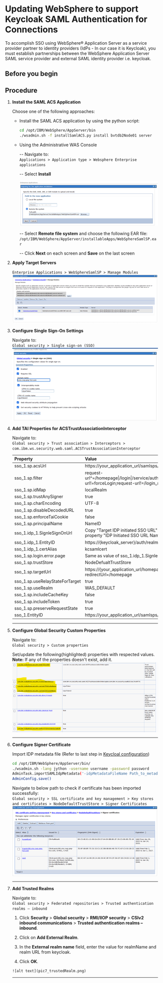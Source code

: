 
# Updating WebSphere to support Keycloak SAML Authentication for Connections

To accomplish SSO using WebSphere® Application Server as a service provider partner to identity providers (IdPs - In our case it is Keycloak), you must establish partnerships between the WebSphere Application Server SAML service provider and external SAML identity provider i.e. keycloak.

## Before you begin


## Procedure

1. **Install the SAML ACS Application**

    Choose one of the following approaches:

    - Install the SAML ACS application by using the python script:

        ```bash
        cd /opt/IBM/WebSphere/AppServer/bin
        ./wsadmin.sh -f installSamlACS.py install bvtdb2Node01 server
        ```

    - Using the Administrative WAS Console

        -- Navigate to:  
        `Applications > Application type > Websphere Enterprise applications`

        -- Select **Install**

        ![alt text](pic1_AppInstall.png)
            
        -- Select **Remote file system** and choose the following EAR file:  
        `/opt/IBM/WebSphere/AppServer/installableApps/WebSphereSamlSP.ear`

        -- Click **Next** on each screen and **Save** on the last screen

2.  **Apply Target Servers**

    `Enterprise Applications > WebSphereSamlSP > Manage Modules`
        ![alt text](pic2_manageModules.png)
    

3. **Configure Single Sign-On Settings**

    Navigate to:  
    `Global security > Single sign-on (SSO)`
        ![alt text](pic3_sso.png)

    

4. **Add TAI Properties for ACSTrustAssociationInterceptor**

    Navigate to:  
    `Global security > Trust association > Interceptors > com.ibm.ws.security.web.saml.ACSTrustAssociationInterceptor`

    | Property | Value |
    |----------|-------|
    | sso_1.sp.acsUrl | https://your_application_url/samlsps/kcacs |
    | sso_1.sp.filter | request-url^=/homepage\|/login\|/service/authredirect.jsp;request-url!=forceLogin;request-url!=/login_redirect |
    | sso_1.sp.idMap | localRealm |
    | sso_1.sp.trustAnySigner | true |
    | sso_1.sp.charEncoding | UTF-8 |
    | sso_1.sp.disableDecodedURL | true |
    | sso_1.sp.enforceTaiCookie | false |
    | sso_1.sp.principalName | NameID |
    | sso_1.idp_1.SignleSignOnUrl | Copy "Target IDP initiated SSO URL" from keycloak client property "IDP Initiated SSO URL Name" |
    | sso_1.idp_1.EntityID | https://{keycloak_server}/auth/realms/{realm} |
    | sso_1.idp_1.certAlias | kcsamlcert |
    | sso_1.sp.login.error.page | Same as value of sso_1.idp_1.SignleSignOnUrl |
    | sso_1.sp.trustStore | NodeDefualtTrustStore |
    | sso_1.sp.targetUrl | https://{your_application_url/homepage/web/login_redirect?redirectUrl=/homepage |
    | sso_1.sp.useRelayStateForTarget | true |
    | sso_1.sp.useRealm | WAS_DEFAULT |
    | sso_1.sp.includeCacheKey | false |
    | sso_1.sp.includeToken | true |
    | sso_1.sp.preserveRequestState | true |
    | sso_1.EntityID | https://your_application_url/samlsps/kcacs |
        
    ---

5. **Configure Global Security Custom Properties**

    Navigate to:  
    `Global security > Custom properties`
    
    Set/update the following(highlighted) properties with respected values.
    **Note:** If any of the properties doesn't exist, add it.
        ![alt text](pic5_customProp.png)

    ---

6. **Configure Signer Certificate**

    Import IDP metadata file (Refer to last step in [Keycloal configuration](../secure/t_keycloak_config_conn_saml.md))
    ```bash
    cd /opt/IBM/WebSphere/AppServer/bin/
    ./wsadmin.sh -lang jython -username username -password password
    AdminTask.importSAMLIdpMetadata('-idpMetadataFileName Path_to_metadata.xml -idpId 1 -ssoId 1 -signingCertAlias kcsamlcert')
    AdminConfig.save()
    ```

     Navigate to below path to check if certificate has been imported successfully:  
    `Global security > SSL certificate and key management > Key stores and certificates > NodeDefaultTrustStore > Signer Certificates`
        ![alt text](pic6_sslCert.png)

    ---

7. **Add Trusted Realms**

    Navigate to:  
    `Global security > Federated repositories > Trusted authentication realms – inbound`

    1.  Click **Security** \> **Global security** > **RMI/IIOP security** > **CSIv2 inbound communications** > **Trusted authentication realms – inbound**.

    2.  Click on **Add External Realm**.

    3.  In the **External realm name** field, enter the value for realmName and realm URL from keycloak.

    4.  Click **OK**.

       ![alt text](pic7_trustedRealm.png)

    ---

